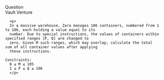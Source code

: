 Question
<br>
    Vault Venture
    <br>

      <p>
      In a massive warehouse, Zara manages 106 containers, numbered from 1 to 106, each holding a value equal to its
      number. Due to special instructions, the values of containers within specified ranges [P, Q] are changed to
      zero. Given M such ranges, which may overlap, calculate the total sum of all container values after applying
      these instructions.

    Constraints:
      0 ≤ M ≤ 105
      1 ≤ P ≤ Q ≤ 106
      </p>
